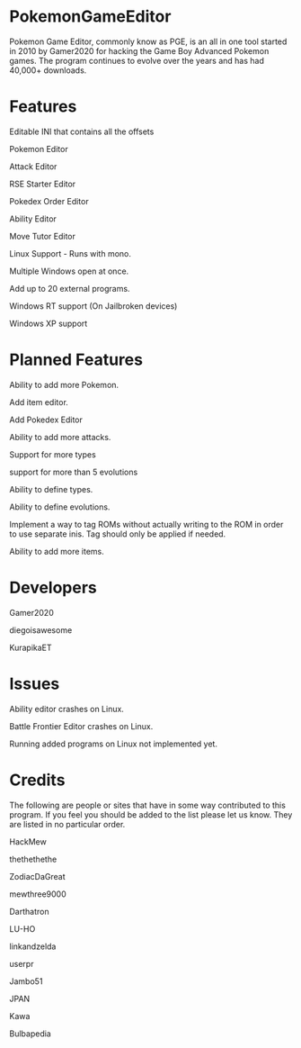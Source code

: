 PokemonGameEditor
=================
Pokemon Game Editor, commonly know as PGE, is an all in one tool started in 2010 by Gamer2020 for hacking the Game Boy Advanced Pokemon games. The program continues to evolve over the years and has had 40,000+ downloads.

Features
=================
Editable INI that contains all the offsets

Pokemon Editor

Attack Editor

RSE Starter Editor

Pokedex Order Editor

Ability Editor

Move Tutor Editor

Linux Support - Runs with mono.

Multiple Windows open at once.

Add up to 20 external programs.

Windows RT support (On Jailbroken devices)

Windows XP support

Planned Features
=================

Ability to add more Pokemon.

Add item editor.

Add Pokedex Editor

Ability to add more attacks.

Support for more types

support for more than 5 evolutions

Ability to define types.

Ability to define evolutions.

Implement a way to tag ROMs without actually writing to the ROM in order to use separate inis. Tag should only be applied if needed.

Ability to add more items.

Developers
=================
Gamer2020

diegoisawesome

KurapikaET

Issues
=================
Ability editor crashes on Linux.

Battle Frontier Editor crashes on Linux.

Running added programs on Linux not implemented yet.

Credits
=================

The following are people or sites that have in some way contributed to this program. If you feel you should be added to the list please let us know. They are listed in no particular order.

HackMew

thethethethe

ZodiacDaGreat

mewthree9000

Darthatron

LU-HO

linkandzelda

userpr

Jambo51

JPAN

Kawa

Bulbapedia

